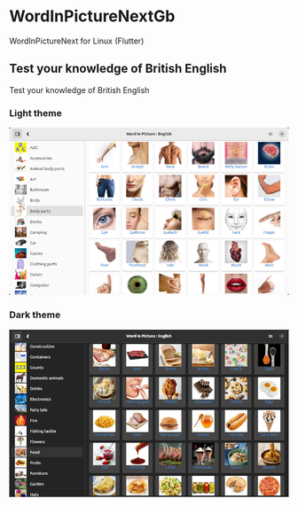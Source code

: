 # WordInPictureNextGb
WordInPictureNext for Linux (Flutter)

## Test your knowledge of British English

Test your knowledge of British English

### Light theme
![wordinpicturenext_en01.png](/screenshots/wordinpicturenext_en01.png)

### Dark theme
![wordinpicturenext_en02.png](/screenshots/wordinpicturenext_en02.png)
